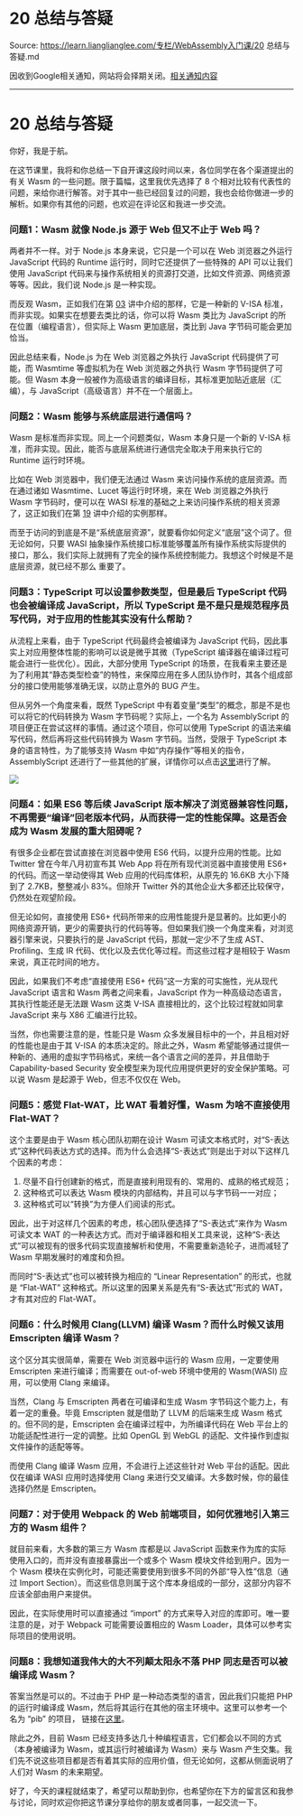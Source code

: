 # 20 总结与答疑 

Source: https://learn.lianglianglee.com/专栏/WebAssembly入门课/20 总结与答疑.md

因收到Google相关通知，网站将会择期关闭。[相关通知内容](https://lumendatabase.org/notices/44265620)

---

# 20 总结与答疑

你好，我是于航。

在这节课里，我将和你总结一下自开课这段时间以来，各位同学在各个渠道提出的有关 Wasm 的一些问题。限于篇幅，这里我优先选择了 8 个相对比较有代表性的问题，来给你进行解答。对于其中一些已经回复过的问题，我也会给你做进一步的解析。如果你有其他的问题，也欢迎在评论区和我进一步交流。

### 问题1：Wasm 就像 Node.js 源于 Web 但又不止于 Web 吗？

两者并不一样。对于 Node.js 本身来说，它只是一个可以在 Web 浏览器之外运行 JavaScript 代码的 Runtime 运行时，同时它还提供了一些特殊的 API 可以让我们使用 JavaScript 代码来与操作系统相关的资源打交道，比如文件资源、网络资源等等。因此，我们说 Node.js 是一种实现。

而反观 Wasm，正如我们在第 [03](https://time.geekbang.org/column/article/283436) 讲中介绍的那样，它是一种新的 V-ISA 标准，而非实现。如果实在想要去类比的话，你可以将 Wasm 类比为 JavaScript 的所在位置（编程语言），但实际上 Wasm 更加底层，类比到 Java 字节码可能会更加恰当。

因此总结来看，Node.js 为在 Web 浏览器之外执行 JavaScript 代码提供了可能，而 Wasmtime 等虚拟机为在 Web 浏览器之外执行 Wasm 字节码提供了可能。但 Wasm 本身一般被作为高级语言的编译目标，其标准更加贴近底层（汇编），与 JavaScript（高级语言）并不在一个层面上。

### 问题2：Wasm 能够与系统底层进行通信吗？

Wasm 是标准而非实现。同上一个问题类似，Wasm 本身只是一个新的 V-ISA 标准，而非实现。因此，能否与底层系统进行通信完全取决于用来执行它的 Runtime 运行时环境。

比如在 Web 浏览器中，我们便无法通过 Wasm 来访问操作系统的底层资源。而在通过诸如 Wasmtime、Lucet 等运行时环境，来在 Web 浏览器之外执行 Wasm 字节码时，便可以在 WASI 标准的基础之上来访问操作系统的相关资源了，这正如我们在第 [19](https://time.geekbang.org/column/article/283436) 讲中介绍的实例那样。

而至于访问的到底是不是“系统底层资源”，就要看你如何定义“底层”这个词了。但无论如何，只要 WASI 抽象操作系统接口标准能够覆盖所有操作系统实际提供的接口，那么，我们实际上就拥有了完全的操作系统控制能力。我想这个时候是不是底层资源，就已经不那么 重要了。

### 问题3：TypeScript 可以设置参数类型，但是最后 TypeScript 代码也会被编译成 JavaScript，所以 TypeScript 是不是只是规范程序员写代码，对于应用的性能其实没有什么帮助？

从流程上来看，由于 TypeScript 代码最终会被编译为 JavaScript 代码，因此事实上对应用整体性能的影响可以说是微乎其微（TypeScript 编译器在编译过程可能会进行一些优化）。因此，大部分使用 TypeScript 的场景，在我看来主要还是为了利用其“静态类型检查”的特性，来保障应用在多人团队协作时，其各个组成部分的接口使用能够准确无误，以防止意外的 BUG 产生。

但从另外一个角度来看，既然 TypeScript 中有着变量“类型”的概念，那是不是也可以将它的代码转换为 Wasm 字节码呢？实际上，一个名为 AssemblyScript 的项目便正在尝试这样的事情。通过这个项目，你可以使用 TypeScript 的语法来编写代码，然后再将这些代码转换为 Wasm 字节码。当然，受限于 TypeScript 本身的语言特性，为了能够支持 Wasm 中如“内存操作”等相关的指令，AssemblyScript 还进行了一些其他的扩展，详情你可以点击[这里](https://github.com/AssemblyScript/assemblyscript)进行了解。

![](assets/8e3573a69a624d8eaae07e6c80cc58c2.jpg)

### 问题4：如果 ES6 等后续 JavaScript 版本解决了浏览器兼容性问题，不再需要“编译”回老版本代码，从而获得一定的性能保障。这是否会成为 Wasm 发展的重大阻碍呢？

有很多企业都在尝试直接在浏览器中使用 ES6 代码，以提升应用的性能。比如 Twitter 曾在今年八月初宣布其 Web App 将在所有现代浏览器中直接使用 ES6+ 的代码。而这一举动使得其 Web 应用的代码库体积，从原先的 16.6KB 大小下降到了 2.7KB，整整减小 83%。但除开 Twitter 外的其他企业大多都还比较保守，仍然处在观望阶段。

但无论如何，直接使用 ES6+ 代码所带来的应用性能提升是显著的。比如更小的网络资源开销，更少的需要执行的代码等等。但如果我们换一个角度来看，对浏览器引擎来说，只要执行的是 JavaScript 代码，那就一定少不了生成 AST、Profiling、生成 IR 代码、优化以及去优化等过程。而这些过程才是相较于 Wasm 来说，真正花时间的地方。

因此，如果我们不考虑“直接使用 ES6+ 代码”这一方案的可实施性，光从现代 JavaScript 语言和 Wasm 两者之间来看，JavaScript 作为一种高级动态语言，其执行性能还是无法跟 Wasm 这类 V-ISA 直接相比的，这个比较过程就如同拿 JavaScript 来与 X86 汇编进行比较。

当然，你也需要注意的是，性能只是 Wasm 众多发展目标中的一个，并且相对好的性能也是由于其 V-ISA 的本质决定的。除此之外，Wasm 希望能够通过提供一种新的、通用的虚拟字节码格式，来统一各个语言之间的差异，并且借助于 Capability-based Security 安全模型来为现代应用提供更好的安全保护策略。可以说 Wasm 是起源于 Web，但志不仅仅在 Web。

### 问题5：感觉 Flat-WAT，比 WAT 看着好懂，Wasm 为啥不直接使用 Flat-WAT？

这个主要是由于 Wasm 核心团队初期在设计 Wasm 可读文本格式时，对“S-表达式”这种代码表达方式的选择。而为什么会选择“S-表达式”则是出于对以下这样几个因素的考虑：

1. 尽量不自行创建新的格式，而是直接利用现有的、常用的、成熟的格式规范；
2. 这种格式可以表达 Wasm 模块的内部结构，并且可以与字节码一一对应；
3. 这种格式可以“转换”为方便人们阅读的形式。

因此，出于对这样几个因素的考虑，核心团队便选择了“S-表达式”来作为 Wasm 可读文本 WAT 的一种表达方式。而对于编译器和相关工具来说，这种“S-表达式”可以被现有的很多代码实现直接解析和使用，不需要重新造轮子，进而减轻了 Wasm 早期发展时的难度和负担。

而同时“S-表达式”也可以被转换为相应的 “Linear Representation” 的形式，也就是 “Flat-WAT” 这种格式。所以这里的因果关系是先有“S-表达式”形式的 WAT，才有其对应的 Flat-WAT。

### 问题6：什么时候用 Clang(LLVM) 编译 Wasm？而什么时候又该用 Emscripten 编译 Wasm？

这个区分其实很简单，需要在 Web 浏览器中运行的 Wasm 应用，一定要使用 Emscripten 来进行编译；而需要在 out-of-web 环境中使用的 Wasm(WASI) 应用，可以使用 Clang 来编译。

当然，Clang 与 Emscripten 两者在可编译和生成 Wasm 字节码这个能力上，有着一定的重叠。毕竟 Emscripten 就是借助了 LLVM 的后端来生成 Wasm 格式的。但不同的是，Emscripten 会在编译过程中，为所编译代码在 Web 平台上的功能适配性进行一定的调整。比如 OpenGL 到 WebGL 的适配、文件操作到虚拟文件操作的适配等等。

而使用 Clang 编译 Wasm 应用，不会进行上述这些针对 Web 平台的适配。因此仅在编译 WASI 应用时选择使用 Clang 来进行交叉编译。大多数时候，你的最佳选择仍然是 Emscripten。

### 问题7：对于使用 Webpack 的 Web 前端项目，如何优雅地引入第三方的 Wasm 组件？

就目前来看，大多数的第三方 Wasm 库都是以 JavaScript 函数来作为库的实际使用入口的，而并没有直接暴露出一个或多个 Wasm 模块文件给到用户。因为一个 Wasm 模块在实例化时，可能还需要使用到很多不同的外部“导入性”信息（通过 Import Section）。而这些信息则属于这个库本身组成的一部分，这部分内容不应该全部由用户来提供。

因此，在实际使用时可以直接通过 “import” 的方式来导入对应的库即可。唯一要注意的是，对于 Webpack 可能需要设置相应的 Wasm Loader，具体可以参考实际项目的使用说明。

### 问题8：我想知道我伟大的大不列颠太阳永不落 PHP 同志是否可以被编译成 Wasm？

答案当然是可以的。不过由于 PHP 是一种动态类型的语言，因此我们只能把 PHP 的运行时编译成 Wasm，然后将其运行在其他的宿主环境中。这里可以参考一个名为 “pib” 的项目， 链接在[这里](https://github.com/oraoto/pib)。

除此之外，目前 Wasm 已经支持多达几十种编程语言，它们都会以不同的方式（本身被编译为 Wasm，或其运行时被编译为 Wasm）来与 Wasm 产生交集。我们先不说这些项目都是否有着其实际的应用价值，但无论如何，这都从侧面说明了人们对 Wasm 的未来期望。

好了，今天的课程就结束了，希望可以帮助到你，也希望你在下方的留言区和我参与讨论，同时欢迎你把这节课分享给你的朋友或者同事，一起交流一下。